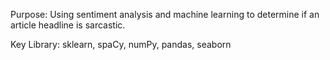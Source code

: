 Purpose: Using sentiment analysis and machine learning to determine if an article headline is sarcastic.

Key Library: sklearn, spaCy, numPy, pandas, seaborn
